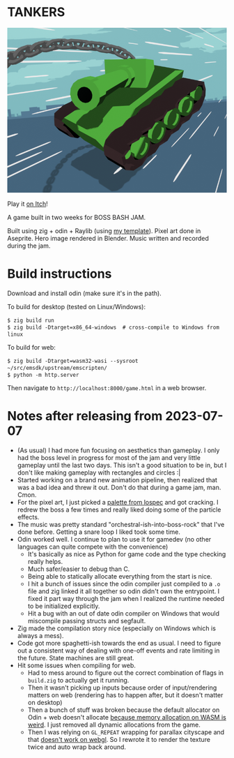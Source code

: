 # TANKERS

![hero image](hero_image.png)

Play it [on Itch](https://ncharlie.itch.io/tankers)!

A game built in two weeks for BOSS BASH JAM.

Built using zig + odin + Raylib (using [my template](https://github.com/charles-l/zig-odin-raylib-template)).
Pixel art done in Aseprite. Hero image rendered in Blender.
Music written and recorded during the jam.

# Build instructions

Download and install odin (make sure it's in the path).

To build for desktop (tested on Linux/Windows):

    $ zig build run
    $ zig build -Dtarget=x86_64-windows  # cross-compile to Windows from linux

To build for web:

    $ zig build -Dtarget=wasm32-wasi --sysroot ~/src/emsdk/upstream/emscripten/
    $ python -m http.server

Then navigate to `http://localhost:8000/game.html` in a web browser.

# Notes after releasing from 2023-07-07

- (As usual) I had more fun focusing on aesthetics than gameplay. I only had
  the boss level in progress for most of the jam and very little gameplay until
  the last two days. This isn't a good situation to be in, but I don't like
  making gameplay with rectangles and circles :|
- Started working on a brand new animation pipeline, then realized that was a bad idea and threw it out. Don't do that during a game jam, man. Cmon.
- For the pixel art, I just picked a [palette from lospec](https://lospec.com/palette-list) and got cracking. I redrew the boss a few times and really liked doing some of the particle effects.
- The music was pretty standard "orchestral-ish-into-boss-rock" that I've done before. Getting a snare loop I liked took some time.
- Odin worked well. I continue to plan to use it for gamedev (no other languages can quite compete with the convenience)
    - It's basically as nice as Python for game code and the type checking really helps.
    - Much safer/easier to debug than C.
    - Being able to statically allocate everything from the start is nice.
    - I hit a bunch of issues since the odin compiler just compiled to a `.o` file and
      zig linked it all together so odin didn't own the entrypoint. I fixed it
      part way through the jam when I realized the runtime needed to be initialized explicitly.
    - Hit a bug with an out of date odin compiler on Windows that would miscompile passing structs and segfault.
- Zig made the compilation story nice (especially on Windows which is always a mess).
- Code got more spaghetti-ish towards the end as usual. I need to figure out a consistent way of
  dealing with one-off events and rate limiting in the future. State machines are still great.
- Hit some issues when compiling for web.
    - Had to mess around to figure out the correct combination of flags in `build.zig` to actually get it running.
    - Then it wasn't picking up inputs because order of input/rendering matters on web (rendering has to happen after, but it doesn't matter on desktop)
    - Then a bunch of stuff was broken because the default allocator on Odin + web doesn't allocate
      [because memory allocation on WASM is weird](https://github.com/odin-lang/Odin/issues/1947#issuecomment-1214224591).
      I just removed all dynamic allocations from the game.
    - Then I was relying on `GL_REPEAT` wrapping for parallax cityscape and that
      [doesn't work on webgl](https://github.com/raysan5/raylib/blob/master/src/rlgl.h#L3041-L3046).
      So I rewrote it to render the texture twice and auto wrap back around.

